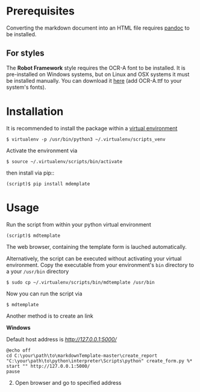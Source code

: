 # Prerequisites
Converting the markdown document into an HTML file requires 
[pandoc](https://www.pandoc.org/installing.html) to be installed.

## For styles
The **Robot Framework** style requires the OCR-A font to be installed.
It is pre-installed on Windows systems, but on Linux and OSX systems it
must be installed manually.
You can download it [here](https://www.wfonts.com/font/ocr-a)
(add OCR-A.ttf to your system's fonts).

# Installation
It is recommended to install the package within a 
[virtual environment](some_link)

    $ virtualenv -p /usr/bin/python3 ~/.virtualenv/scripts_venv
    
Activate the environment via
    
    $ source ~/.virtualenv/scripts/bin/activate

then install via pip::

    (script)$ pip install mdemplate

# Usage
Run the script from within your python virtual environment

    (script)$ mdtemplate
    
The web browser, containing the template form is lauched automatically.    

Alternatively, the script can be executed without activating your
virtual environment. Copy the executable from your environment's 
`bin` directory to a your `/usr/bin` directory

    $ sudo cp ~/.virtualenv/scripts/bin/mdtemplate /usr/bin
    
Now you can run the script via
    
    $ mdtemplate

Another method is to create an link

**Windows**

Default host address is *http://127.0.0.1:5000/*
``` batch
@echo off
cd C:\your\path\to\markdownTemplate-master\create_report
"C:\your\path\to\python\interpreter\Scripts\python" create_form.py %*
start "" http://127.0.0.1:5000/
pause
```
2. Open browser and go to specified address
